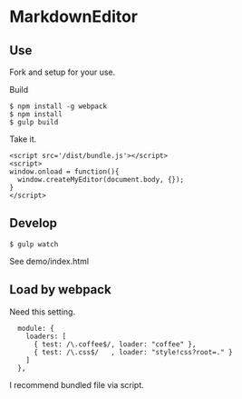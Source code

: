 # MarkdownEditor

## Use

Fork and setup for your use.

Build

```
$ npm install -g webpack
$ npm install
$ gulp build
```

Take it.

```
<script src='/dist/bundle.js'></script>
<script>
window.onload = function(){
  window.createMyEditor(document.body, {});
}
</script>
```

## Develop

```
$ gulp watch
```

See demo/index.html

## Load by webpack

Need this setting.

```
  module: {
    loaders: [
      { test: /\.coffee$/, loader: "coffee" },
      { test: /\.css$/   , loader: "style!css?root=." }
    ]
  },
```

I recommend bundled file via script.
